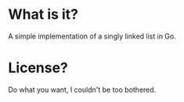 # What is it?
A simple implementation of a singly linked list in Go.

# License?
Do what you want, I couldn't be too bothered.

